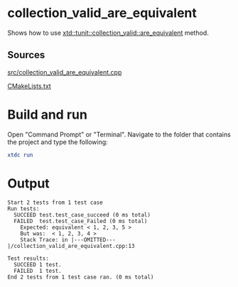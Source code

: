 # collection_valid_are_equivalent

Shows how to use [xtd::tunit::collection_valid::are_equivalent](https://gammasoft71.github.io/xtd/reference_guides/latest/classxtd_1_1tunit_1_1collection__valid.html#a19baa1c5befef17048b447234959733e) method.

## Sources

[src/collection_valid_are_equivalent.cpp](src/collection_valid_are_equivalent.cpp)

[CMakeLists.txt](CMakeLists.txt)

# Build and run

Open "Command Prompt" or "Terminal". Navigate to the folder that contains the project and type the following:

```cmake
xtdc run
```

# Output

```
Start 2 tests from 1 test case
Run tests:
  SUCCEED test.test_case_succeed (0 ms total)
  FAILED  test.test_case_Failed (0 ms total)
    Expected: equivalent < 1, 2, 3, 5 >
    But was:  < 1, 2, 3, 4 >
    Stack Trace: in |---OMITTED---|/collection_valid_are_equivalent.cpp:13

Test results:
  SUCCEED 1 test.
  FAILED  1 test.
End 2 tests from 1 test case ran. (0 ms total)
```
